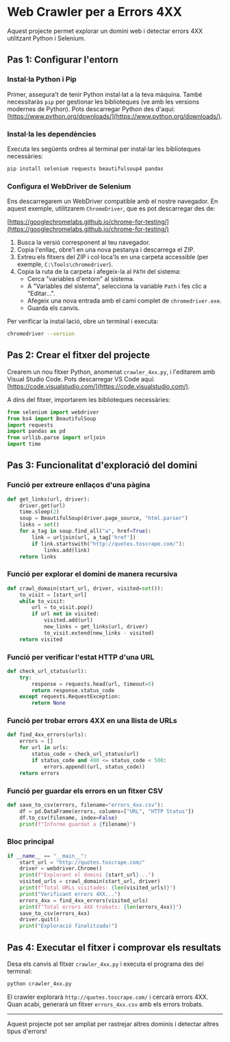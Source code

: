 # Web Crawler per a Errors 4XX

Aquest projecte permet explorar un domini web i detectar errors 4XX utilitzant Python i Selenium.

## Pas 1: Configurar l'entorn

### Instal·la Python i Pip

Primer, assegura't de tenir Python instal·lat a la teva màquina. També necessitaràs `pip` per gestionar les biblioteques (ve amb les versions modernes de Python). Pots descarregar Python des d'aquí: [https://www.python.org/downloads/](https://www.python.org/downloads/).

### Instal·la les dependències

Executa les següents ordres al terminal per instal·lar les biblioteques necessàries:

```sh
pip install selenium requests beautifulsoup4 pandas
```

### Configura el WebDriver de Selenium

Ens descarregarem un WebDriver compatible amb el nostre navegador. En aquest exemple, utilitzarem `ChromeDriver`, que es pot descarregar des de:

[https://googlechromelabs.github.io/chrome-for-testing/](https://googlechromelabs.github.io/chrome-for-testing/)

1. Busca la versió corresponent al teu navegador.
2. Copia l'enllaç, obre'l en una nova pestanya i descarrega el ZIP.
3. Extreu els fitxers del ZIP i col·loca'ls en una carpeta accessible (per exemple, `C:\Tools\chromedriver`).
4. Copia la ruta de la carpeta i afegeix-la al `PATH` del sistema:
   - Cerca "variables d'entorn" al sistema.
   - A "Variables del sistema", selecciona la variable `Path` i fes clic a "Editar...".
   - Afegeix una nova entrada amb el camí complet de `chromedriver.exe`.
   - Guarda els canvis.

Per verificar la instal·lació, obre un terminal i executa:

```sh
chromedriver --version
```

## Pas 2: Crear el fitxer del projecte

Crearem un nou fitxer Python, anomenat `crawler_4xx.py`, i l'editarem amb Visual Studio Code. Pots descarregar VS Code aquí: [https://code.visualstudio.com/](https://code.visualstudio.com/).

A dins del fitxer, importarem les biblioteques necessàries:

```python
from selenium import webdriver
from bs4 import BeautifulSoup
import requests
import pandas as pd
from urllib.parse import urljoin
import time
```

## Pas 3: Funcionalitat d'exploració del domini

### Funció per extreure enllaços d'una pàgina
```python
def get_links(url, driver):
    driver.get(url)
    time.sleep(2)
    soup = BeautifulSoup(driver.page_source, "html.parser")
    links = set()
    for a_tag in soup.find_all("a", href=True):
        link = urljoin(url, a_tag['href'])
        if link.startswith("http://quotes.toscrape.com/"):
            links.add(link)
    return links
```

### Funció per explorar el domini de manera recursiva
```python
def crawl_domain(start_url, driver, visited=set()):
    to_visit = [start_url]
    while to_visit:
        url = to_visit.pop()
        if url not in visited:
            visited.add(url)
            new_links = get_links(url, driver)
            to_visit.extend(new_links - visited)
    return visited
```

### Funció per verificar l'estat HTTP d'una URL
```python
def check_url_status(url):
    try:
        response = requests.head(url, timeout=5)
        return response.status_code
    except requests.RequestException:
        return None
```

### Funció per trobar errors 4XX en una llista de URLs
```python
def find_4xx_errors(urls):
    errors = []
    for url in urls:
        status_code = check_url_status(url)
        if status_code and 400 <= status_code < 500:
            errors.append((url, status_code))
    return errors
```

### Funció per guardar els errors en un fitxer CSV
```python
def save_to_csv(errors, filename="errors_4xx.csv"):
    df = pd.DataFrame(errors, columns=["URL", "HTTP Status"])
    df.to_csv(filename, index=False)
    print(f"Informe guardat a {filename}")
```

### Bloc principal
```python
if __name__ == "__main__":
    start_url = "http://quotes.toscrape.com/"
    driver = webdriver.Chrome()
    print(f"Explorant el domini {start_url}...")
    visited_urls = crawl_domain(start_url, driver)
    print(f"Total URLs visitades: {len(visited_urls)}")
    print("Verificant errors 4XX...")
    errors_4xx = find_4xx_errors(visited_urls)
    print(f"Total errors 4XX trobats: {len(errors_4xx)}")
    save_to_csv(errors_4xx)
    driver.quit()
    print("Exploració finalitzada!")
```

## Pas 4: Executar el fitxer i comprovar els resultats

Desa els canvis al fitxer `crawler_4xx.py` i executa el programa des del terminal:

```sh
python crawler_4xx.py
```

El crawler explorarà `http://quotes.toscrape.com/` i cercarà errors 4XX. Quan acabi, generarà un fitxer `errors_4xx.csv` amb els errors trobats.

---

Aquest projecte pot ser ampliat per rastrejar altres dominis i detectar altres tipus d'errors!

